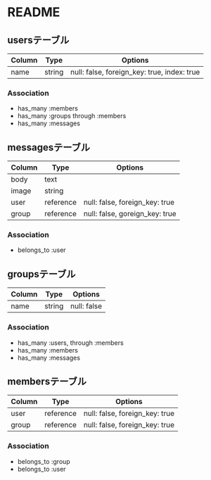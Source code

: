 # README

## usersテーブル

|Column|Type|Options|
|------|----|-------|
|name|string|null: false, foreign_key: true, index: true|

### Association
- has_many :members
- has_many :groups through :members
- has_many :messages

## messagesテーブル

|Column|Type|Options|
|------|----|-------|
|body|text||
|image|string||
|user|reference|null: false, foreign_key: true|
|group|reference|null: false, goreign_key: true|

### Association
- belongs_to :user

## groupsテーブル

|Column|Type|Options|
|------|----|-------|
|name|string|null: false|

### Association
- has_many :users, through :members
- has_many :members
- has_many :messages

## membersテーブル

|Column|Type|Options|
|------|----|-------|
|user|reference|null: false, foreign_key: true|
|group|reference|null: false, foreign_key: true|

### Association
- belongs_to :group
- belongs_to :user
